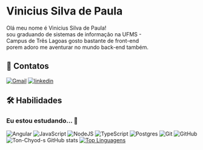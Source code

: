 
# Vinicius Silva de Paula

Olá meu nome é Vinicius Silva de Paula! sou graduando de sistemas de informação na UFMS - Campus de Três Lagoas gosto bastante de front-end 
porem adoro me aventurar no mundo back-end também.



## 🔗 Contatos
[![Gmail](https://img.shields.io/badge/gmail-EA4335?style=for-the-badge&logo=gmail&logoColor=white)](mailto:923654vini@gmail.com)
[![linkedin](https://img.shields.io/badge/linkedin-0A66C2?style=for-the-badge&logo=linkedin&logoColor=white)](https://www.linkedin.com/in/vinicius-silva-de-paula-45081a1a3/)


## 🛠 Habilidades
### Eu estou estudando... 🧩
![Angular](https://img.shields.io/badge/Angular-EA4335?style=for-the-badge&logo=angular&logoColor=white)
![JavaScript](https://img.shields.io/badge/javascript-%23323330.svg?style=for-the-badge&logo=javascript&logoColor=%23F7DF1E)
![NodeJS](https://img.shields.io/badge/node.js-6DA55F?style=for-the-badge&logo=node.js&logoColor=white)
![TypeScript](https://img.shields.io/badge/typescript-%23007ACC.svg?style=for-the-badge&logo=typescript&logoColor=white)
![Postgres](https://img.shields.io/badge/postgres-%23316192.svg?style=for-the-badge&logo=postgresql&logoColor=white)
![Git](https://img.shields.io/badge/git-%23F05033.svg?style=for-the-badge&logo=git&logoColor=white)
![GitHub](https://img.shields.io/badge/github-%23121011.svg?style=for-the-badge&logo=github&logoColor=white)
![Ton-Chyod-s GitHub stats]([https://github-readme-stats.vercel.app/api?username=vinisdp&show_icons=true&theme=dracula](https://github-readme-stats.vercel.app/api?username=lbguilherme&show_icons=true&theme=dracula&include_all_commits=true))  [![Top Linguagens](https://github-readme-stats.vercel.app/api/top-langs/?username=vinisdp&layout=compact&theme=dracula)](https://github.com/anuraghazra/github-readme-stats)
